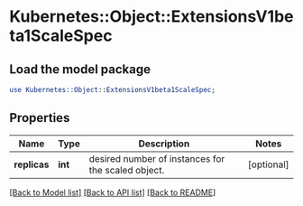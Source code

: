 # Kubernetes::Object::ExtensionsV1beta1ScaleSpec

## Load the model package
```perl
use Kubernetes::Object::ExtensionsV1beta1ScaleSpec;
```

## Properties
Name | Type | Description | Notes
------------ | ------------- | ------------- | -------------
**replicas** | **int** | desired number of instances for the scaled object. | [optional] 

[[Back to Model list]](../README.md#documentation-for-models) [[Back to API list]](../README.md#documentation-for-api-endpoints) [[Back to README]](../README.md)


